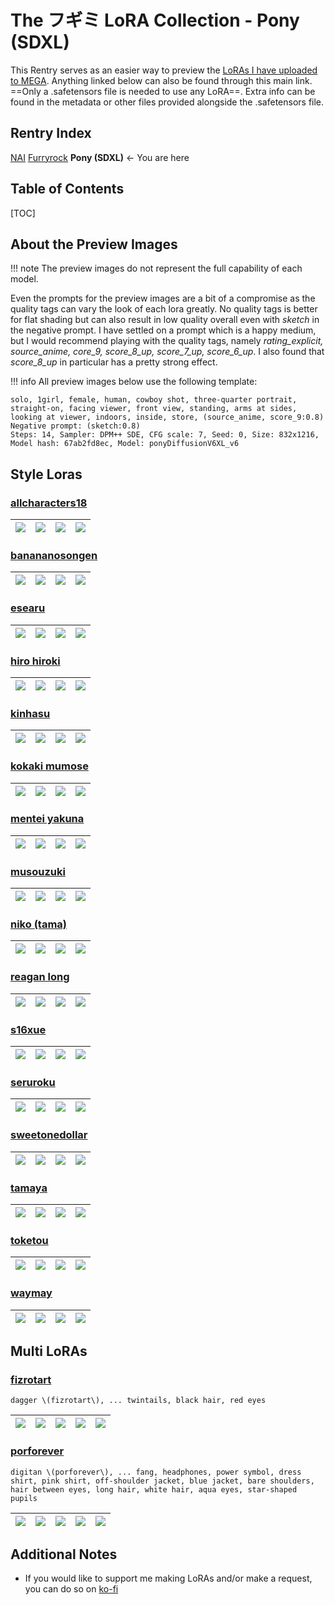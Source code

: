 # The フギミ LoRA Collection - Pony (SDXL)

This Rentry serves as an easier way to preview the [LoRAs I have uploaded to MEGA](https://mega.nz/folder/2FlygZLC#ZsBLBv4Py3zLWHOejvF2EA). Anything linked below can also be found through this main link. ==Only a .safetensors file is needed to use any LoRA==. Extra info can be found in the metadata or other files provided alongside the .safetensors file.

## Rentry Index

[NAI](https://rentry.org/zp7g6)
[Furryrock](https://rentry.org/83o5)
**Pony (SDXL)**  ← You are here

## Table of Contents

[TOC]

## About the Preview Images

!!! note The preview images do not represent the full capability of each model.

Even the prompts for the preview images are a bit of a compromise as the quality tags can vary the look of each lora greatly. No quality tags is better for flat shading but can also result in low quality overall even with *sketch* in the negative prompt. I have settled on a prompt which is a happy medium, but I would recommend playing with the quality tags, namely *rating_explicit, source_anime, core_9, score_8_up, score_7_up, score_6_up*. I also found that *score_8_up* in particular has a pretty strong effect.

!!! info All preview images below use the following template:

```
solo, 1girl, female, human, cowboy shot, three-quarter portrait, straight-on, facing viewer, front view, standing, arms at sides, looking at viewer, indoors, inside, store, (source_anime, score_9:0.8)
Negative prompt: (sketch:0.8)
Steps: 14, Sampler: DPM++ SDE, CFG scale: 7, Seed: 0, Size: 832x1216, Model hash: 67ab2fd8ec, Model: ponyDiffusionV6XL_v6
```

## Style Loras

### [allcharacters18](https://mega.nz/folder/2FlygZLC#ZsBLBv4Py3zLWHOejvF2EA/folder/adlQiKyB)
![](https://i.imgur.com/QYW50WB.png) | ![](https://i.imgur.com/CKK7kJG.png) | ![](https://i.imgur.com/ZKNw8nl.png) | ![](https://i.imgur.com/NF31TbG.png)
:------:|:------:|:------:|:------:

### [banananosongen](https://mega.nz/folder/2FlygZLC#ZsBLBv4Py3zLWHOejvF2EA/folder/eYMUXZwB)
![](https://i.imgur.com/wYDPsEN.png) | ![](https://i.imgur.com/C6jLa5s.png) | ![](https://i.imgur.com/5b7Ta2R.png) | ![](https://i.imgur.com/sW96pFj.png)
:------:|:------:|:------:|:------:

### [esearu](https://mega.nz/folder/2FlygZLC#ZsBLBv4Py3zLWHOejvF2EA/folder/mNF3xLiS)
![](https://i.imgur.com/VqRTHjC.png) | ![](https://i.imgur.com/A5upn5q.png) | ![](https://i.imgur.com/fWe4NQY.png) | ![](https://i.imgur.com/lHJgWCW.png)
:------:|:------:|:------:|:------:

### [hiro hiroki](https://i.imgur.com/iCHaAXU.png)
![](https://i.imgur.com/iCHaAXU.png) | ![](https://i.imgur.com/eaGc3aV.png) | ![](https://i.imgur.com/1TfM2gY.png) | ![](https://i.imgur.com/FkQ82FN.png)
:------:|:------:|:------:|:------:

### [kinhasu](https://mega.nz/folder/2FlygZLC#ZsBLBv4Py3zLWHOejvF2EA/folder/7Y8HXC7B)
![](https://i.imgur.com/9eJoGXI.png) | ![](https://i.imgur.com/Y7hzlgu.png) | ![](https://i.imgur.com/Cj5VXb1.png) | ![](https://i.imgur.com/SXnm3FP.png)
:------:|:------:|:------:|:------:

### [kokaki mumose](https://mega.nz/folder/2FlygZLC#ZsBLBv4Py3zLWHOejvF2EA/folder/mB9CQD6A)
![](https://i.imgur.com/evQRhJQ.png) | ![](https://i.imgur.com/PUoWKJP.png) | ![](https://i.imgur.com/7ctiJeL.png) | ![](https://i.imgur.com/nhuvz93.png)
:------:|:------:|:------:|:------:

### [mentei yakuna](https://mega.nz/folder/2FlygZLC#ZsBLBv4Py3zLWHOejvF2EA/folder/aItU0AyB)
![](https://i.imgur.com/FzlVRTL.png) | ![](https://i.imgur.com/AWlrA8o.png) | ![](https://i.imgur.com/ye9wkH1.png) | ![](https://i.imgur.com/1it0FTB.png)
:------:|:------:|:------:|:------:

### [musouzuki](https://mega.nz/folder/2FlygZLC#ZsBLBv4Py3zLWHOejvF2EA/folder/jB9jEDoB)
![](https://i.imgur.com/6GuToCD.png) | ![](https://i.imgur.com/GiiNcL7.png) | ![](https://i.imgur.com/4gGUpkR.png) | ![](https://i.imgur.com/lQxE1gx.png)
:------:|:------:|:------:|:------:

### [niko (tama)](https://mega.nz/folder/2FlygZLC#ZsBLBv4Py3zLWHOejvF2EA/folder/TR11FLhI)
![](https://i.imgur.com/Uyt0eJ8.png) | ![](https://i.imgur.com/6QL9oGG.png) | ![](https://i.imgur.com/mQ3Vuam.png) | ![](https://i.imgur.com/CjPkU0v.png)
:------:|:------:|:------:|:------:

### [reagan long](https://mega.nz/folder/2FlygZLC#ZsBLBv4Py3zLWHOejvF2EA/folder/TJE2VDSI)
![](https://i.imgur.com/ZJ2pveM.png) | ![](https://i.imgur.com/y7nGX8G.png) | ![](https://i.imgur.com/Tz5J3wz.png) | ![](https://i.imgur.com/WSe5kBF.png)
:------:|:------:|:------:|:------:

### [s16xue](https://mega.nz/folder/2FlygZLC#ZsBLBv4Py3zLWHOejvF2EA/folder/iJtjDL4C)
![](https://i.imgur.com/yt0ptYu.png) | ![](https://i.imgur.com/sfAEySG.png) | ![](https://i.imgur.com/U5xJquE.png) | ![](https://i.imgur.com/p0Y0GM9.png)
:------:|:------:|:------:|:------:

### [seruroku](https://mega.nz/folder/2FlygZLC#ZsBLBv4Py3zLWHOejvF2EA/folder/yItExQjA)
![](https://i.imgur.com/bLI6afs.png) | ![](https://i.imgur.com/Be8aXsB.png) | ![](https://i.imgur.com/WUomm6Y.png) | ![](https://i.imgur.com/OZKfd7z.png)
:------:|:------:|:------:|:------:

### [sweetonedollar](https://mega.nz/folder/2FlygZLC#ZsBLBv4Py3zLWHOejvF2EA/folder/GVtiRYpT)
![](https://i.imgur.com/6CSQjnz.png) | ![](https://i.imgur.com/M6YqxgC.png) | ![](https://i.imgur.com/JEWMPu7.png) | ![](https://i.imgur.com/AAnfEhb.png)
:------:|:------:|:------:|:------:

### [tamaya](https://mega.nz/folder/2FlygZLC#ZsBLBv4Py3zLWHOejvF2EA/folder/3A9w0ISS)
![](https://i.imgur.com/B1nKDm7.png) | ![](https://i.imgur.com/GAyUHOV.png) | ![](https://i.imgur.com/OeVSe7u.png) | ![](https://i.imgur.com/l3fIkWN.png)
:------:|:------:|:------:|:------:

### [toketou](https://mega.nz/folder/2FlygZLC#ZsBLBv4Py3zLWHOejvF2EA/folder/3JUFXZzL)
![](https://i.imgur.com/GaRAdrl.png) | ![](https://i.imgur.com/Mky0Ee3.png) | ![](https://i.imgur.com/SQhwq5D.png) | ![](https://i.imgur.com/r3st7F8.png)
:------:|:------:|:------:|:------:

### [waymay](https://mega.nz/folder/2FlygZLC#ZsBLBv4Py3zLWHOejvF2EA/folder/WBUSwJJZ)
![](https://i.imgur.com/k1UETiS.png) | ![](https://i.imgur.com/JN47qBa.png) | ![](https://i.imgur.com/56uKhlM.png) | ![](https://i.imgur.com/6RAZdeZ.png)
:------:|:------:|:------:|:------:

## Multi LoRAs

### [fizrotart](https://mega.nz/folder/2FlygZLC#ZsBLBv4Py3zLWHOejvF2EA/folder/DFt1hJrC)
```
dagger \(fizrotart\), ... twintails, black hair, red eyes
```
![](https://i.imgur.com/RPESvat.png) | ![](https://i.imgur.com/6ZkbRkJ.png) | ![](https://i.imgur.com/jQinNql.png) | ![](https://i.imgur.com/oRtifLN.png) | ![](https://i.imgur.com/2uMFsE0.png)
:------:|:------:|:------:|:------:|:------:

### [porforever](https://mega.nz/folder/2FlygZLC#ZsBLBv4Py3zLWHOejvF2EA/folder/rck1QLgY)
```
digitan \(porforever\), ... fang, headphones, power symbol, dress shirt, pink shirt, off-shoulder jacket, blue jacket, bare shoulders, hair between eyes, long hair, white hair, aqua eyes, star-shaped pupils
```
![](https://i.imgur.com/EpIA5Q4.png) | ![](https://i.imgur.com/pIhk7yX.png) | ![](https://i.imgur.com/Hzl215N.png) | ![](https://i.imgur.com/8lffQ34.png) | ![](https://i.imgur.com/Upny0Dr.png)
:------:|:------:|:------:|:------:|:------:

## Additional Notes

- If you would like to support me making LoRAs and/or make a request, you can do so on [ko-fi](https://ko-fi.com/hoogyme)